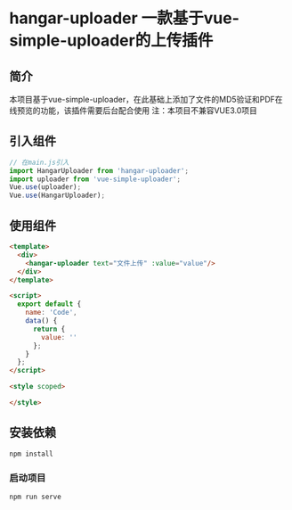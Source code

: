# hangar-uploader 一款基于vue-simple-uploader的上传插件

## 简介
本项目基于vue-simple-uploader，在此基础上添加了文件的MD5验证和PDF在线预览的功能，该插件需要后台配合使用
注：本项目不兼容VUE3.0项目

## 引入组件

``` javascript
// 在main.js引入
import HangarUploader from 'hangar-uploader';
import uploader from 'vue-simple-uploader';
Vue.use(uploader);
Vue.use(HangarUploader);
```

## 使用组件

```html
<template>
  <div>
    <hangar-uploader text="文件上传" :value="value"/>
  </div>
</template>

<script>
  export default {
    name: 'Code',
    data() {
      return {
        value: ''
      };
    }
  };
</script>

<style scoped>

</style>

```

## 安装依赖
```
npm install
```

### 启动项目
```
npm run serve
```
